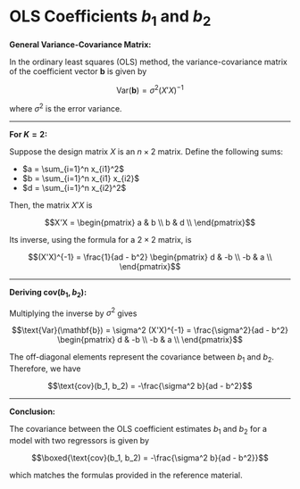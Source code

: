 # OLS Coefficients $b_1$ and $b_2$

**General Variance-Covariance Matrix:**

In the ordinary least squares (OLS) method, the variance-covariance matrix of the coefficient vector $\mathbf{b}$ is given by

```math
\text{Var}(\mathbf{b}) = \sigma^2 \left( X'X \right)^{-1}
```

where $\sigma^2$ is the error variance.

---

**For $K = 2$:**

Suppose the design matrix $X$ is an $n \times 2$ matrix. Define the following sums:

- $a = \sum_{i=1}^n x_{i1}^2$
- $b = \sum_{i=1}^n x_{i1} x_{i2}$
- $d = \sum_{i=1}^n x_{i2}^2$

Then, the matrix $X'X$ is

```math
X'X = \begin{pmatrix}
a & b \\
b & d \\
\end{pmatrix}
```

Its inverse, using the formula for a $2 \times 2$ matrix, is

```math
(X'X)^{-1} = \frac{1}{ad - b^2} \begin{pmatrix}
d & -b \\
-b & a \\
\end{pmatrix}
```

---

**Deriving $\text{cov}(b_1, b_2)$:**

Multiplying the inverse by $\sigma^2$ gives

```math
\text{Var}(\mathbf{b}) = \sigma^2 (X'X)^{-1} = \frac{\sigma^2}{ad - b^2} \begin{pmatrix}
d & -b \\
-b & a \\
\end{pmatrix}
```

The off-diagonal elements represent the covariance between $b_1$ and $b_2$. Therefore, we have

```math
\text{cov}(b_1, b_2) = -\frac{\sigma^2 b}{ad - b^2}
```

---

**Conclusion:**

The covariance between the OLS coefficient estimates $b_1$ and $b_2$ for a model with two regressors is given by

```math
\boxed{\text{cov}(b_1, b_2) = -\frac{\sigma^2 b}{ad - b^2}}
```

which matches the formulas provided in the reference material.
